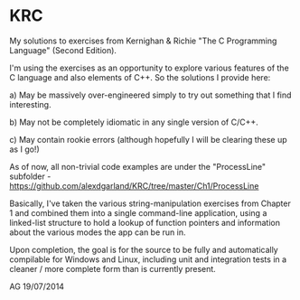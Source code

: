 KRC
===

My solutions to exercises from Kernighan & Richie "The C Programming Language" (Second Edition).

I'm using the exercises as an opportunity to explore various features of the C language and also elements of C++.  So the solutions I provide here:

a) May be massively over-engineered simply to try out something that I find interesting.

b) May not be completely idiomatic in any single version of C/C++.

c) May contain rookie errors (although hopefully I will be clearing these up as I go!)

As of now, all non-trivial code examples are under the "ProcessLine" subfolder - https://github.com/alexdgarland/KRC/tree/master/Ch1/ProcessLine

Basically, I've taken the various string-manipulation exercises from Chapter 1 and combined them into a single command-line application, using a linked-list structure to hold a lookup of function pointers and information about the various modes the app can be run in.

Upon completion, the goal is for the source to be fully and automatically compilable for Windows and Linux, including unit and integration tests in a cleaner / more complete  form than is currently present.


AG 19/07/2014
